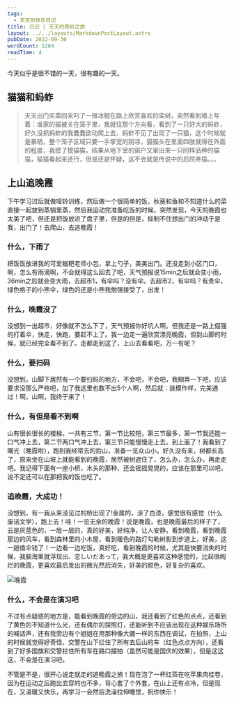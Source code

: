 ```yaml
---
tags:
  - 天天的快乐日记
title: 日记 | 天天的奇妙之旅
layout: ../../layouts/MarkdownPostLayout.astro
pubDate: 2022-09-30
wordCount: 1284
readTime: 4
---
```

今天似乎是很不错的一天，很有趣的一天。

## 猫猫和蚂蚱

> 天天出门买菜回来叼了一根冰棍在路上欣赏喜欢的栾树，突然看到墙上写着：谁家的猫被关在笼子里，我就往那个方向看，看到了一只好大的蚂蚱，好久没抓蚂蚱的我蠢蠢欲动爬上去，蚂蚱不见了出现了一只猫，这个时候就是暴晒，整个笼子区域只要一手掌宽的阴凉，猫猫头在里面四肢就得在外面的程度，我摸了摸猫猫，结果从地下室的窗户又窜出来一只同样品种的猫猫，猫猫看起来还行，但是还是怀疑，这不会就是传说中的后院养猫。。。

## 上山追晚霞

下午学习过后就做哑铃训练，然后做一个很简单的饭，秋葵和鱼和不知道什么的菜直接一起放到蒸锅里蒸，然后我运动完准备吃饭的时候，突然发现，今天的晚霞也太美了吧，但还是把饭放进了盘子里，但是的但是，抑制不住想出门的冲动于是我，出门了！去爬山，去追晚霞！

### 什么，下雨了

把饭饭放进我的可爱糍粑老师小包，拿上勺子，美美出门。还没走到小区门口，啊，怎么有雨滴啊，不会就得这么回去了吧，天气预报说15min之后就会变小雨，36min之后就会变大雨，去超市1，有伞吗？没有伞。去超市2，有伞吗？有贵伞，绿色格子的小熊伞，绿色的还是小熊我勉强接受了，出发！

### 什么，晚霞没了

没想到一出超市，好像就不怎么下了，天气预报你好坑人啊。但我还是一路上倔强的打着伞，快走，快跑，要赶不上了。我一边走一遍欣赏漂亮晚霞，但到山脚的时候，就已经完全看不到了。走都走到这了，上山去看看吧，万一有呢？

### 什么，要扫码

没想到，山脚下居然有一个要扫码的地方，不会吧，不会吧，我糊弄一下吧，应该要求没那么严格吧，加了我这里也数不出5个人啊，然后就：装模作样，完美通过！啊，山啊，我终于来了！

### 什么，有但是看不到啊

山有很长很长的楼梯，一共有三节，第一节比较短，第三节最多，第一节我还能一口气冲上去，第二节两口气冲上去，第三节只能慢慢走上去。到上面了！我看到了曙光（晚霞啦），跑到我经常去的后山，准备一览众山小。好久没有来，树都长高了，原来坐在山坡上就能看到的晚霞，居然被树遮住了，怎么办，怎么办，再走走吧。我记得下面有一座小桥，木头的那种，还会摇摇晃晃的，应该在那里可以吧，说不定还可以在那把我的饭也吃了。

### 追晚霞，大成功！

没想到，有一我从来没见过的桥出现了!金属的，涂了白漆，感觉很有感觉（什么废话文学），跑上去！哇！一览无余的晚霞！说是晚霞，也是晚霞最后的样子了，云是灰蓝色的，一层一层的，真的好美，好纯净，让人安静，看到晚霞，看到晚霞那边的风车，看到森林里的小木屋，看到暖色的路灯勾勒树影到步道上，好美，这一趟值伞钱了！一边看一边吃饭，真好吃，看到晚霞的时候，尤其是快要消失的时候，我脑海里就浮现出、恋しいだあって，我大概是更喜欢这种感觉的，比起很绚烂的晚霞，更喜欢最后发出的微光然后消失，好美的颜色，好复杂的喜欢。

![晚霞](/img/MVIMG_20220930_182934.jpg)

### 什么，不会是在演习吧

不过有点疑惑的地方是，能看到晚霞的旁边的山，我还看到了红色的点点，还看到了黄色的不知道什么光，还有偶尔的探照灯，还能听到不应该出现在这种娱乐场所的喊话声，还有我旁边有个姐姐在用那种像大疆一样的东西在调试，在拍照，上山的时候就觉得好奇怪，交警在山下拦住了所有去后山的车（红色点点方向），还看到了好多国旗和交警拦住所有车在路口摆拍（虽然可能是国庆的效果），但是这这这，不会是在演习吧。

不管是不是，很开心说走就走的追晚霞之旅！现在泡了一杯红茶在吃苹果肉桂卷，因为在运动之后跑出去穿的也不多，背心套了个外套，在山上还有点冷，但是现在，又温暖又快乐，再学习一会然后洗澡拉伸睡觉，祝你快乐！
